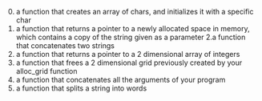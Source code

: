 0. a function that creates an array of chars, and initializes it with a specific char
1. a function that returns a pointer to a newly allocated space in memory, which contains a copy of the string given as a parameter
2.a function that concatenates two strings
3. a function that returns a pointer to a 2 dimensional array of integers
4. a function that frees a 2 dimensional grid previously created by your alloc_grid function
5. a function that concatenates all the arguments of your program
6. a function that splits a string into words
